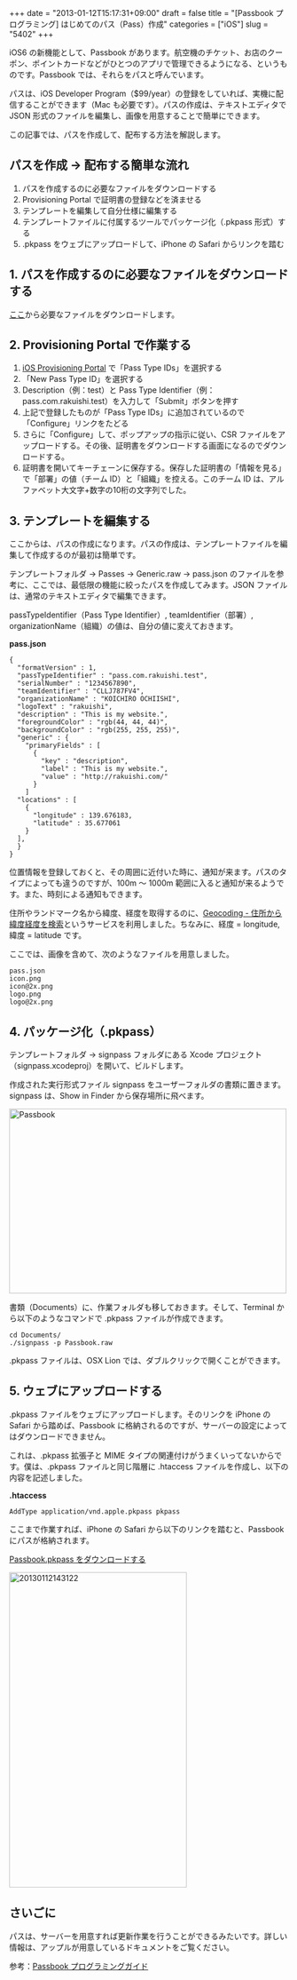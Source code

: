 +++
date = "2013-01-12T15:17:31+09:00"
draft = false
title = "[Passbook プログラミング] はじめてのパス（Pass）作成"
categories = ["iOS"]
slug = "5402"
+++

iOS6 の新機能として、Passbook があります。航空機のチケット、お店のクーポン、ポイントカードなどがひとつのアプリで管理できるようになる、というものです。Passbook では、それらをパスと呼んでいます。

パスは、iOS Developer Program（$99/year）の登録をしていれば、実機に配信することができます（Mac も必要です）。パスの作成は、テキストエディタで JSON 形式のファイルを編集し、画像を用意することで簡単にできます。

この記事では、パスを作成して、配布する方法を解説します。

<h2>パスを作成 → 配布する簡単な流れ</h2>

<ol>
<li>パスを作成するのに必要なファイルをダウンロードする</li>
<li>Provisioning Portal で証明書の登録などを済ませる</li>
<li>テンプレートを編集して自分仕様に編集する</li>
<li>テンプレートファイルに付属するツールでパッケージ化（.pkpass 形式）する</li>
<li>.pkpass をウェブにアップロードして、iPhone の Safari からリンクを踏む</li>
</ol>

<h2>1. パスを作成するのに必要なファイルをダウンロードする</h2>

<a href="https://developer.apple.com/downloads/index.action?name=Passbook" target="_blank">ここ</a>から必要なファイルをダウンロードします。

<h2>2. Provisioning Portal で作業する</h2>

<ol>
<li><a href="https://developer.apple.com/ios/manage/passtypeids/index.action" target="_blank">iOS Provisioning Portal</a> で「Pass Type IDs」を選択する</li>
<li>「New Pass Type ID」を選択する</li>
<li>Description（例：test）と Pass Type Identifier（例：pass.com.rakuishi.test）を入力して「Submit」ボタンを押す</li>
<li>上記で登録したものが「Pass Type IDs」に追加されているので「Configure」リンクをたどる</li>
<li>さらに「Configure」して、ポップアップの指示に従い、CSR ファイルをアップロードする。その後、証明書をダウンロードする画面になるのでダウンロードする。</li>
<li>証明書を開いてキーチェーンに保存する。保存した証明書の「情報を見る」で「部署」の値（チーム ID）と「組織」を控える。このチーム ID は、アルファベット大文字+数字の10桁の文字列でした。</li>
</ol>

<h2>3. テンプレートを編集する</h2>

ここからは、パスの作成になります。パスの作成は、テンプレートファイルを編集して作成するのが最初は簡単です。

テンプレートフォルダ → Passes → Generic.raw → pass.json のファイルを参考に、ここでは、最低限の機能に絞ったパスを作成してみます。JSON ファイルは、通常のテキストエディタで編集できます。

passTypeIdentifier（Pass Type Identifier）, teamIdentifier（部署）, organizationName（組織）の値は、自分の値に変えておきます。

<strong>pass.json</strong>

<pre><code>{
  "formatVersion" : 1,
  "passTypeIdentifier" : "pass.com.rakuishi.test",
  "serialNumber" : "1234567890",
  "teamIdentifier" : "CLLJ787FV4",
  "organizationName" : "KOICHIRO OCHIISHI",
  "logoText" : "rakuishi",
  "description" : "This is my website.",
  "foregroundColor" : "rgb(44, 44, 44)",
  "backgroundColor" : "rgb(255, 255, 255)",
  "generic" : {
    "primaryFields" : [
      {
        "key" : "description",
        "label" : "This is my website.",
        "value" : "http://rakuishi.com/"
      }
    ]
  "locations" : [
    {
      "longitude" : 139.676183,
      "latitude" : 35.677061
    }
  ],
  }
}
</code></pre>

位置情報を登録しておくと、その周囲に近付いた時に、通知が来ます。パスのタイプによっても違うのですが、100m 〜 1000m 範囲に入ると通知が来るようです。また、時刻による通知もできます。

住所やランドマーク名から緯度、経度を取得するのに、<a href="http://www.geocoding.jp/" target="_blank">Geocoding - 住所から緯度経度を検索</a>というサービスを利用しました。ちなみに、経度 = longitude, 緯度 = latitude です。

ここでは、画像を含めて、次のようなファイルを用意しました。

<pre><code>pass.json
icon.png
icon@2x.png
logo.png
logo@2x.png
</code></pre>

<h2>4. パッケージ化（.pkpass）</h2>

テンプレートフォルダ → signpass フォルダにある Xcode プロジェクト（signpass.xcodeproj）を開いて、ビルドします。

作成された実行形式ファイル signpass をユーザーフォルダの書類に置きます。signpass は、Show in Finder から保存場所に飛べます。

<img class="align-center" src="/images/2013/01/passbook.png" alt="Passbook" title="passbook.png" border="0" width="500" height="333" />

書類（Documents）に、作業フォルダも移しておきます。そして、Terminal から以下のようなコマンドで .pkpass ファイルが作成できます。

<pre><code>cd Documents/
./signpass -p Passbook.raw</code></pre>

.pkpass ファイルは、OSX Lion では、ダブルクリックで開くことができます。

<h2>5. ウェブにアップロードする</h2>

.pkpass ファイルをウェブにアップロードします。そのリンクを iPhone の Safari から踏めば、Passbook に格納されるのですが、サーバーの設定によってはダウンロードできません。

これは、.pkpass 拡張子と MIME タイプの関連付けがうまくいってないからです。僕は、.pkpass ファイルと同じ階層に .htaccess ファイルを作成し、以下の内容を記述しました。

<strong>.htaccess</strong>

<pre><code>AddType application/vnd.apple.pkpass pkpass</code></pre>

ここまで作業すれば、iPhone の Safari から以下のリンクを踏むと、Passbook にパスが格納されます。

<a href="http://develop.rakuishi.com/download/passbook.pkpass">Passbook.pkpass をダウンロードする</a>

<img class="align-center" src="/images/2013/01/20130112143122.png" alt="20130112143122" title="20130112143122.png" border="0" width="320" height="568" />

<h2>さいごに</h2>

パスは、サーバーを用意すれば更新作業を行うことができるみたいです。詳しい情報は、アップルが用意しているドキュメントをご覧ください。

参考：<a href="https://developer.apple.com/jp/devcenter/ios/library/documentation/PassKit_PG.pdf" target="_blank">Passbook プログラミングガイド</a>
